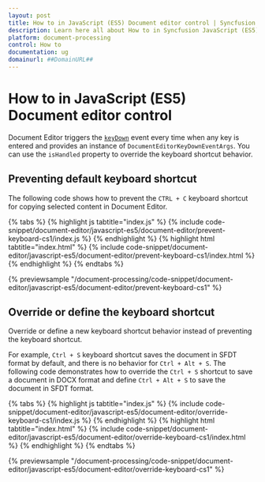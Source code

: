 ```yaml
---
layout: post
title: How to in JavaScript (ES5) Document editor control | Syncfusion
description: Learn here all about How to in Syncfusion JavaScript (ES5) Document editor control of Syncfusion Essential JS 2 and more.
platform: document-processing
control: How to 
documentation: ug
domainurl: ##DomainURL##
---
```


# How to in JavaScript (ES5) Document editor control

Document Editor triggers the [`keyDown`](https://ej2.syncfusion.com/javascript/documentation/api/document-editor/documentEditorKeyDownEventArgs/) event every time when any key is entered and provides an instance of `DocumentEditorKeyDownEventArgs`. You can use the `isHandled` property to override the keyboard shortcut behavior.

## Preventing default keyboard shortcut

The following code shows how to prevent the `CTRL + C` keyboard shortcut for copying selected content in Document Editor.

{% tabs %}
{% highlight js tabtitle="index.js" %}
{% include code-snippet/document-editor/javascript-es5/document-editor/prevent-keyboard-cs1/index.js %}
{% endhighlight %}
{% highlight html tabtitle="index.html" %}
{% include code-snippet/document-editor/javascript-es5/document-editor/prevent-keyboard-cs1/index.html %}
{% endhighlight %}
{% endtabs %}

{% previewsample "/document-processing/code-snippet/document-editor/javascript-es5/document-editor/prevent-keyboard-cs1" %}

## Override or define the keyboard shortcut

Override or define a new keyboard shortcut behavior instead of preventing the keyboard shortcut.

For example, `Ctrl + S` keyboard shortcut saves the document in SFDT format by default, and there is no behavior for `Ctrl + Alt + S`. The following code demonstrates how to override the `Ctrl + S` shortcut to save a document in DOCX format and define `Ctrl + Alt + S` to save the document in SFDT format.

{% tabs %}
{% highlight js tabtitle="index.js" %}
{% include code-snippet/document-editor/javascript-es5/document-editor/override-keyboard-cs1/index.js %}
{% endhighlight %}
{% highlight html tabtitle="index.html" %}
{% include code-snippet/document-editor/javascript-es5/document-editor/override-keyboard-cs1/index.html %}
{% endhighlight %}
{% endtabs %}

{% previewsample "/document-processing/code-snippet/document-editor/javascript-es5/document-editor/override-keyboard-cs1" %}